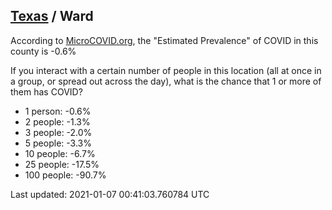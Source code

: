 
## [Texas](/united-states/texas) / Ward

According to [MicroCOVID.org](http://microcovid.org),
the "Estimated Prevalence" of COVID in this county is -0.6%

If you interact with a certain number of people in this location
(all at once in a group, or spread out across the day), what is the chance that
1 or more of them has COVID?

- 1 person: -0.6%
- 2 people: -1.3%
- 3 people: -2.0%
- 5 people: -3.3%
- 10 people: -6.7%
- 25 people: -17.5%
- 100 people: -90.7%

Last updated: 2021-01-07 00:41:03.760784 UTC
